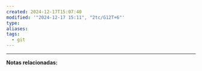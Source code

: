 ```yaml
---
created: 2024-12-17T15:07:40
modified: '"2024-12-17 15:11", "2tc/G12T+6"'
type: 
aliases: 
tags:
  - git
---
```

               

--- 
 **Notas relacionadas:**
 
